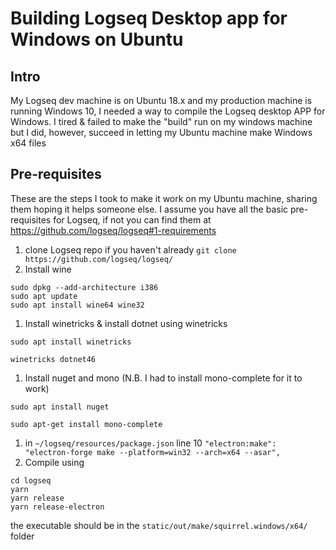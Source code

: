 # Building Logseq Desktop app for Windows on Ubuntu
## Intro
My Logseq dev machine is on Ubuntu 18.x and my production machine is running Windows 10, I needed a way to compile the Logseq desktop APP for Windows.
I tired & failed to make the "build" run on my windows machine but I did, however, succeed in letting my Ubuntu machine make Windows x64 files
## Pre-requisites
These are the steps I took to make it work on my Ubuntu machine, sharing them hoping it helps someone else. I assume you have all the basic pre-requisites for Logseq, if not you can find them at https://github.com/logseq/logseq#1-requirements
1. clone Logseq repo if you haven't already
`git clone https://github.com/logseq/logseq/`
1. Install wine
```shell
sudo dpkg --add-architecture i386
sudo apt update
sudo apt install wine64 wine32
```
1. Install winetricks & install dotnet using winetricks
```shell
sudo apt install winetricks

winetricks dotnet46
```
1. Install nuget and mono (N.B. I had to install mono-complete for it to work)
```shell
sudo apt install nuget

sudo apt-get install mono-complete
```
1. in `~/logseq/resources/package.json` line 10 `"electron:make": "electron-forge make --platform=win32 --arch=x64 --asar",`
1. Compile using
```shell
cd logseq
yarn
yarn release
yarn release-electron
```
the executable should be in the `static/out/make/squirrel.windows/x64/` folder
